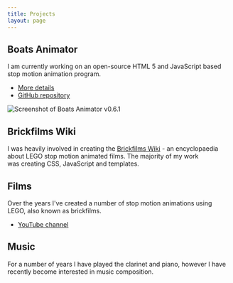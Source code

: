 ```yaml
---
title: Projects
layout: page
---
```

## Boats Animator

I am currently working on an open-source HTML 5 and JavaScript based stop motion animation program.

* [More details](http://charlielee.uk/boats-animator/)
* [GitHub repository](https://github.com/BoatsAreRockable/animator)

![Screenshot of Boats Animator v0.6.1](https://cloud.githubusercontent.com/assets/3674297/10865688/78153514-7fea-11e5-8e34-0e600ada42eb.png)

## Brickfilms Wiki

I was heavily involved in creating the [Brickfilms Wiki](http://brickfilms.wikia.com) - an encyclopaedia about LEGO stop motion animated films. The majority of my work was creating CSS, JavaScript and templates.

## Films

Over the years I've created a number of stop motion animations using LEGO, also known as brickfilms.

*   [YouTube channel](https://youtube.com/BoatsAreRockable)

## Music

For a number of years I have played the clarinet and piano, however I have recently become interested in music composition.